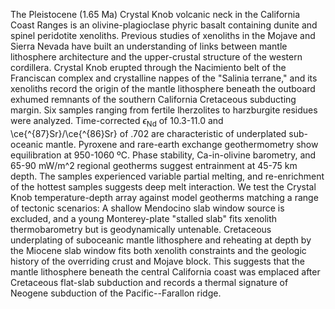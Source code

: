 The Pleistocene (1.65 Ma) Crystal Knob volcanic neck in the California
Coast Ranges is an olivine-plagioclase phyric basalt containing dunite and
spinel peridotite xenoliths. Previous studies of xenoliths in the Mojave and
Sierra Nevada have built an understanding of links between mantle lithosphere
architecture and the upper-crustal structure of the western cordillera. Crystal
Knob erupted through the Nacimiento belt of the Franciscan complex and
crystalline nappes of the "Salinia terrane," and its xenoliths record the
origin of the mantle lithosphere beneath the outboard exhumed remnants of the
southern California Cretaceous subducting margin. Six samples ranging from
fertile lherzolites to harzburgite residues were analyzed. Time-corrected
$\epsilon_{\textrm{Nd}}$ of 10.3-11.0 and \ce{^{87}Sr}/\ce{^{86}Sr} of .702 are
characteristic of underplated sub-oceanic mantle. Pyroxene and rare-earth
exchange geothermometry show equilibration at 950-1060 ºC. Phase stability,
Ca-in-olivine barometry, and 65-90 mW/m^2 regional geotherms suggest
entrainment at 45-75 km depth. The samples experienced variable partial
melting, and re-enrichment of the hottest samples suggests deep melt
interaction. We test the Crystal Knob temperature-depth array against model
geotherms matching a range of tectonic scenarios: A shallow Mendocino slab
window source is excluded, and a young Monterey-plate "stalled slab" fits
xenolith thermobarometry but is geodynamically untenable. Cretaceous
underplating of suboceanic mantle lithosphere and reheating at depth by the
Miocene slab window fits both xenolith constraints and the geologic history
of the overriding crust and Mojave block. This suggests that the mantle
lithosphere beneath the central California coast was emplaced after Cretaceous
flat-slab subduction and records a thermal signature of Neogene subduction of
the Pacific--Farallon ridge.

